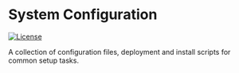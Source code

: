 # System Configuration

[![License](https://img.shields.io/github/license/Player1os/system-configuration.svg)](https://github.com/Player1os/system-configuration/blob/master/LICENSE)

A collection of configuration files, deployment and install scripts for common setup tasks.
